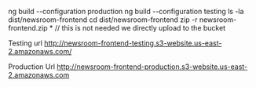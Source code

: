 

ng build --configuration production
ng build --configuration testing
ls -la dist/newsroom-frontend
cd dist/newsroom-frontend
zip -r newsroom-frontend.zip * // this is not needed we directly upload to the bucket

Testing url 
http://newsroom-frontend-testing.s3-website.us-east-2.amazonaws.com/

Production Url 
http://newsroom-frontend-production.s3-website.us-east-2.amazonaws.com
